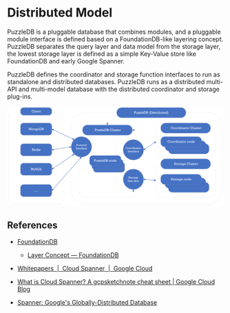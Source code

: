 # Distributed Model

PuzzleDB is a pluggable database that combines modules, and a pluggable module interface is defined based on a FoundationDB-like layering concept. PuzzleDB separates the query layer and data model from the storage layer, the lowest storage layer is defined as a simple Key-Value store like FoundationDB and early Google Spanner.

PuzzleDB defines the coordinator and storage function interfaces to run as standalone and distributed databases. PuzzleDB runs as a distributed multi-API and multi-model database with the distributed coordinator and storage plug-ins.

![](img/distributed_model.png)


## References

- [FoundationDB](https://www.foundationdb.org/)
  - [Layer Concept — FoundationDB ](https://apple.github.io/foundationdb/layer-concept.html)

- [Whitepapers  |  Cloud Spanner  |  Google Cloud](https://cloud.google.com/spanner/docs/whitepapers)
- [What is Cloud Spanner? A gcpsketchnote cheat sheet | Google Cloud Blog](https://cloud.google.com/blog/en/topics/developers-practitioners/what-cloud-spanner?hl=en)
- [Spanner: Google's Globally-Distributed Database](https://research.google/pubs/pub39966/)